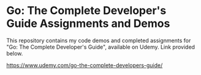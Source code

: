 # Go: The Complete Developer's Guide Assignments and Demos

This repository contains my code demos and completed assignments for "Go: The Complete Developer's Guide", available on Udemy. Link provided below.

https://www.udemy.com/go-the-complete-developers-guide/
